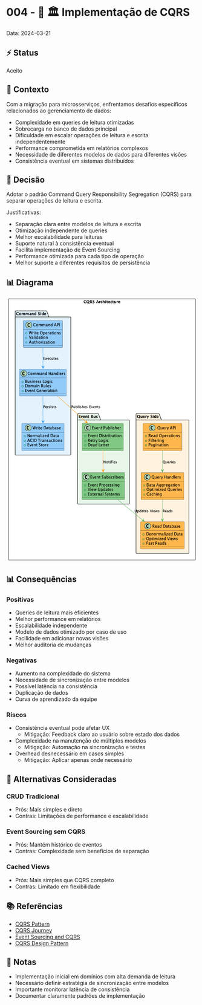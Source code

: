 # 004 - 📝 🏛️ Implementação de CQRS

Data: 2024-03-21

## ⚡ Status

Aceito

## 🎯 Contexto

Com a migração para microsserviços, enfrentamos desafios específicos relacionados ao gerenciamento de dados:
- Complexidade em queries de leitura otimizadas
- Sobrecarga no banco de dados principal
- Dificuldade em escalar operações de leitura e escrita independentemente
- Performance comprometida em relatórios complexos
- Necessidade de diferentes modelos de dados para diferentes visões
- Consistência eventual em sistemas distribuídos

## 🔨 Decisão

Adotar o padrão Command Query Responsibility Segregation (CQRS) para separar operações de leitura e escrita.

Justificativas:
- Separação clara entre modelos de leitura e escrita
- Otimização independente de queries
- Melhor escalabilidade para leituras
- Suporte natural à consistência eventual
- Facilita implementação de Event Sourcing
- Performance otimizada para cada tipo de operação
- Melhor suporte a diferentes requisitos de persistência

## 📊 Diagrama

![Diagrama de Arquitetura CQRS](../diagrams/adr-004-cqrs.png)

## 📊 Consequências

### Positivas

- Queries de leitura mais eficientes
- Melhor performance em relatórios
- Escalabilidade independente
- Modelo de dados otimizado por caso de uso
- Facilidade em adicionar novas visões
- Melhor auditoria de mudanças

### Negativas

- Aumento na complexidade do sistema
- Necessidade de sincronização entre modelos
- Possível latência na consistência
- Duplicação de dados
- Curva de aprendizado da equipe

### Riscos

- Consistência eventual pode afetar UX
  - Mitigação: Feedback claro ao usuário sobre estado dos dados
- Complexidade na manutenção de múltiplos modelos
  - Mitigação: Automação na sincronização e testes
- Overhead desnecessário em casos simples
  - Mitigação: Aplicar apenas onde necessário

## 🔄 Alternativas Consideradas

### CRUD Tradicional
- Prós: Mais simples e direto
- Contras: Limitações de performance e escalabilidade

### Event Sourcing sem CQRS
- Prós: Mantém histórico de eventos
- Contras: Complexidade sem benefícios de separação

### Cached Views
- Prós: Mais simples que CQRS completo
- Contras: Limitado em flexibilidade

## 📚 Referências

- [CQRS Pattern](https://martinfowler.com/bliki/CQRS.html)
- [CQRS Journey](https://docs.microsoft.com/en-us/previous-versions/msp-n-p/jj554200(v=pandp.10))
- [Event Sourcing and CQRS](https://www.eventstore.com/blog/event-sourcing-and-cqrs)
- [CQRS Design Pattern](https://medium.com/design-microservices-architecture-with-patterns/cqrs-design-pattern-in-microservices-architectures-5d41e359768c)

## 📝 Notas

- Implementação inicial em domínios com alta demanda de leitura
- Necessário definir estratégia de sincronização entre modelos
- Importante monitorar latência de consistência
- Documentar claramente padrões de implementação 